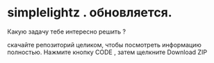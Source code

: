 # simplelightz . обновляется.

Какую задачу тебе интересно решить ?

скачайте репозиторий целиком, чтобы посмотреть информацию полностью.
Нажмите кнопку CODE , затем щелкните Download ZIP


